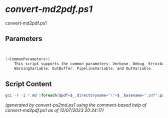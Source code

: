 *convert-md2pdf.ps1*
================

convert-md2pdf.ps1 


Parameters
----------
```powershell


[<CommonParameters>]
    This script supports the common parameters: Verbose, Debug, ErrorAction, ErrorVariable, WarningAction, 
    WarningVariable, OutBuffer, PipelineVariable, and OutVariable.
```

Script Content
--------------
```powershell
gci -r -i *.md |foreach{$pdf=$_.directoryname+"\"+$_.basename+".pdf";pandoc -f markdown -s --citeproc $_.name -o $pdf}
```

*(generated by convert-ps2md.ps1 using the comment-based help of convert-md2pdf.ps1 as of 12/07/2023 20:24:17)*
